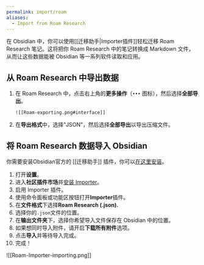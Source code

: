 ```yaml
---
permalink: import/roam
aliases:
  - Import from Roam Research
---
```


在 Obsidian 中，你可以使用[[迁移助手|Importer插件]]轻松迁移 Roam Research 笔记。这将把你 Roam Research 中的笔记转换成 Markdown 文件，从而让这些数据能被 Obsidian 等一系列软件读取和应用。

## 从 Roam Research 中导出数据

1. 在 Roam Research 中，点击右上角的**更多操作**（`•••` 图标），然后选择**全部导出**。
   
	   ![[Roam-exporting.png#interface]]
2. 在**导出格式**中，选择"JSON"，然后选择**全部导出**以导出压缩文件。

## 将 Roam Research 数据导入 Obsidian

你需要安装Obsidian官方的 [[迁移助手]] 插件，你可以[在这里安装](obsidian://show-plugin?id=obsidian-importer)。

1. 打开**设置**。
2. 进入**社区插件市场**并[安装 Importer](obsidian://show-plugin?id=obsidian-importer)。
3. 启用 Importer 插件。
4. 使用命令面板或功能区按钮打开**Importer**插件。
5. 在**文件格式**下选择**Roam Research (.json).**
6. 选择你的`.json`文件的位置。
7. 在**输出文件夹**下，选择你希望导入文件保存在 Obsidian 中的位置。
8. 如果想同时导入附件，请开启**下载所有附件**选项。
9. 点击**导入**并等待导入完成。
10. 完成！

![[Roam-Importer-importing.png]]